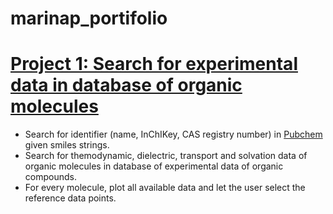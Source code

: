 # marinap_portifolio

# [Project 1: Search for experimental data in database of organic molecules](https://github.com/oliveirampo/combiff)

* Search for identifier (name, InChIKey, CAS registry number) in [Pubchem](https://pubchem.ncbi.nlm.nih.gov/) given smiles strings.
* Search for themodynamic, dielectric, transport and solvation data of organic molecules in database of experimental data of organic compounds.
* For every molecule, plot all available data and let the user select the reference data points.
